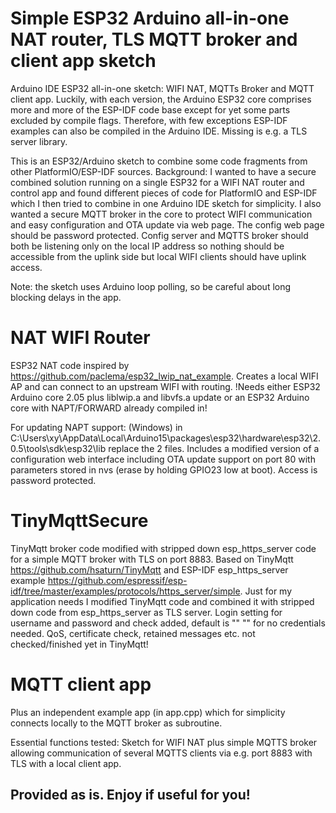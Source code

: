 # Simple ESP32 Arduino all-in-one NAT router, TLS MQTT broker and client app sketch
Arduino IDE ESP32 all-in-one sketch: WIFI NAT, MQTTs Broker and MQTT client app. 
Luckily, with each version, the Arduino ESP32 core comprises more and more of the ESP-IDF code base except for yet some parts excluded by compile flags.
Therefore, with few exceptions ESP-IDF examples can also be compiled in the Arduino IDE. Missing is e.g. a TLS server library.

This is an ESP32/Arduino sketch to combine some code fragments from other PlatformIO/ESP-IDF sources.
Background: I wanted to have a secure combined solution running on a single ESP32 for a WIFI NAT router and control app and found different pieces of code for PlatformIO and ESP-IDF which I then tried to combine in one Arduino IDE sketch for simplicity. I also wanted a secure MQTT broker in the core to protect WIFI communication and easy configuration and OTA update via web page. The config web page should be password protected. 
Config server and MQTTS broker should both be listening only on the local IP address so nothing should be accessible from the uplink side but local WIFI clients should have uplink access.

Note: the sketch uses Arduino loop polling, so be careful about long blocking delays in the app.

# NAT WIFI Router
ESP32 NAT code inspired by https://github.com/paclema/esp32_lwip_nat_example.
Creates a local WIFI AP and can connect to an upstream WIFI with routing.
!Needs either ESP32 Arduino core 2.05 plus liblwip.a and libvfs.a update or an ESP32 Arduino core with NAPT/FORWARD already compiled in!

For updating NAPT support: (Windows) in C:\Users\xy\AppData\Local\Arduino15\packages\esp32\hardware\esp32\2.0.5\tools\sdk\esp32\lib replace the 2 files.
Includes a modified version of a configuration web interface including OTA update support on port 80 with parameters stored in nvs (erase by holding GPIO23 low at boot). Access is password protected.

# TinyMqttSecure
TinyMqtt broker code modified with stripped down esp_https_server code for a simple MQTT broker with TLS on port 8883.
Based on TinyMqtt https://github.com/hsaturn/TinyMqtt and ESP-IDF esp_https_server example https://github.com/espressif/esp-idf/tree/master/examples/protocols/https_server/simple.
Just for my application needs I modified TinyMqtt code and combined it with stripped down code from esp_https_server as TLS server. 
Login setting for username and password and check added, default is "" "" for no credentials needed.
QoS, certificate check, retained messages etc. not checked/finished yet in TinyMqtt!

# MQTT client app
Plus an independent example app (in app.cpp) which for simplicity connects locally to the MQTT broker as subroutine.

   Essential functions tested:
    Sketch for WIFI NAT plus simple MQTTS broker allowing communication of several MQTTS clients via e.g. port 8883 with TLS with a local client app.  

## Provided as is. Enjoy if useful for you!
